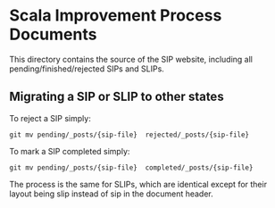 # Scala Improvement Process Documents

This directory contains the source of the SIP website, including all pending/finished/rejected SIPs and SLIPs.


## Migrating a SIP or SLIP to other states

To reject a SIP simply:

    git mv pending/_posts/{sip-file}  rejected/_posts/{sip-file}

To mark a SIP completed simply:

    git mv pending/_posts/{sip-file}  completed/_posts/{sip-file}

The process is the same for SLIPs, which are identical except for their layout
being slip instead of sip in the document header.
